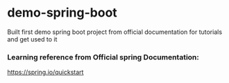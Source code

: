 # demo-spring-boot
Built first demo spring boot project from official documentation for tutorials and get used to it

### Learning reference from Official spring Documentation: 
https://spring.io/quickstart
